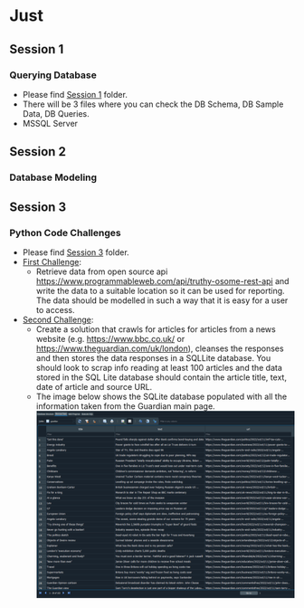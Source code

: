 # Just 

## Session 1 
### Querying Database

- Please find [Session 1](SESSION_1) folder.
- There will be 3 files where you can check the DB Schema, DB Sample Data, DB Queries.
- MSSQL Server 

## Session 2
### Database Modeling


## Session 3
### Python Code Challenges

- Please find [Session 3](SESSION_2) folder.
- [First Challenge](SESSION_3/truthy_osome.py): 
  - Retrieve data from open source api https://www.programmableweb.com/api/truthy-osome-rest-api  and write the data to a suitable location so it can be used for reporting. The data should be modelled in such a way that it is easy for a user to access.
- [Second Challenge](SESSION_3/just_guardian_scraping.py):
  - Create a solution that crawls for articles for articles from a news website (e.g. https://www.bbc.co.uk/ or https://www.theguardian.com/uk/london), cleanses the responses and then stores the data responses in a SQLLite database. You should look to scrap info reading at least 100 articles and the data stored in the SQL Lite database should contain the article title, text, date of article and source URL.
  - The image below shows the SQLite database populated with all the information taken from the Guardian main page.
  ![](SESSION_3/session3_pic.png)
